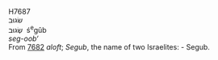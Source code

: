 <body>
  <p>H7687<br>  שׂגוּב  <br> שְׂגוּב  ‎  ś<sup>e</sup>gûb  <br><i>seg-oob‘ </i><br>From <a href="h7682.htm">7682</a>  <i>aloft</i>; <i>Segub</i>, the name of two Israelites: - Segub.<br></p>
 </body>